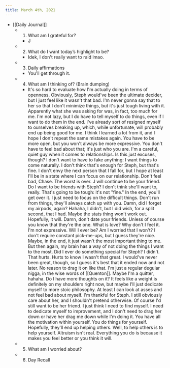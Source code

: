 ```yaml
---
title: March 4th, 2021
---
```


- [[Daily Journal]]
	 - 1. What am I grateful for?
		 - J

	 - 2. What do I want today’s highlight to be?
		 - Idek, I don't really want to raid lmao. 

	 - 3. Daily affirmations
		 - You'll get through it.

	 - 4. What am I thinking of? (Brain dumping)
		 - It's so hard to evaluate how I'm actually doing in terms of openness. Obviously, Steph would've been the ultimate decider, but I just feel like it wasn't that bad. I'm never gonna say that to her so that I don't minimize things, but it's just tough living with it. Apparently what she was asking for was, in fact, too much for me. I'm not lazy, but I do have to tell myself to do things, even if I want to do them in the end. I've already sort of resigned myself to ourselves breaking up, which, while unfortunate, will probably end up being good for me. I think I learned a lot from it, and I hope I don't repeat the same mistakes again. You have to be more open, but you won't always be more expressive. You don't have to feel bad about that; it's just who you are. I'm a careful, quiet guy when it comes to relationships. Is this just excuses, though? I don't want to have to fake anything: I want things to come naturally. I don't think that's enough for Steph, but that's fine. I don't envy the next person that I fall for, but I hope at least I'll be in a state where I can focus on our relationship. Don't feel bad, Chase. The worst is over. J will continue to be your friend. Do I want to be friends with Steph? I don't think she'll want to, really. That's going to be tough: it's not "fine." In the end, you'll get over it. I just need to focus on the difficult things. Don't run from things, they'll always catch up with you. Damn, did I forget my airpods, again? Hahaha, I didn't, but I did wish, for a split second, that I had. Maybe the stats thing won't work out. Hopefully, it will. Damn, don't date your friends. Unless of course you know that they're the one. What is love? Why don't I feel it. I'm not expressive. Will I ever be? Am I worried that I won't? I don't require constant pick-me-ups, but I guess they're nice.  Maybe, in the end, it just wasn't the most important thing to me. But then again, my brain has a way of not doing the things I want to the most. Did I ever do something special for Steph? I didn't. That hurts. Hurts to know I wasn't that great. I would've never been great, though, so I guess it's best that it ended now and not later. No reason to drag it on like that. I'm just a regular degular nigga, in the wise words of [[Quenton]]. Maybe I'm a quitter, hahaha. Do I have more thoughts on it? It feels like a weight is definitely on my shoulders right now, but maybe I'll just dedicate myself to more stoic philosophy. At least I can look at asses and not feel bad about myself. I'm thankful for Steph. I still obviously care about her, and I shouldn't pretend otherwise. Of course I'd still want to be her friend. I just think I need to find myself. I need to dedicate myself to improvement, and I don't need to drag her down or have her drag me down while I'm doing it. You have all the motivation within yourself. You do things for yourself. Hopefully, they'll end up helping others. Well, to help others is to help yourself. Altruism isn't real. Everything you do is because it makes you feel better or you think it will. 

	 - 5. What am I worried about?

	 - 6. Day Recall
